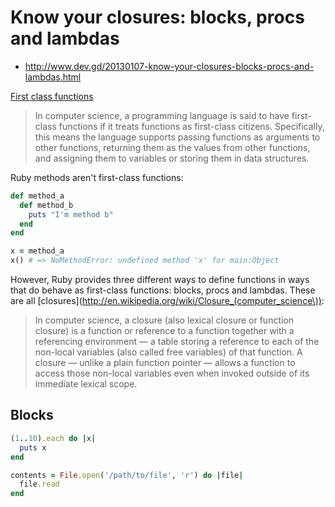 # Know your closures: blocks, procs and lambdas

* <http://www.dev.gd/20130107-know-your-closures-blocks-procs-and-lambdas.html>

[First class functions](http://en.wikipedia.org/wiki/First-class_function)

> In computer science, a programming language is said to have first-class functions if it treats functions as first-class citizens. Specifically, this means the language supports passing functions as arguments to other functions, returning them as the values from other functions, and assigning them to variables or storing them in data structures.

Ruby methods aren't first-class functions:

```ruby
def method_a
  def method_b
    puts "I'm method b"
  end
end

x = method_a
x() # => NoMethodError: undefined method 'x' for main:Object
```

However, Ruby provides three different ways to define functions in ways that do behave as first-class functions: blocks, procs and lambdas. These are all [closures](http://en.wikipedia.org/wiki/Closure_(computer_science\)):

> In computer science, a closure (also lexical closure or function closure) is a function or reference to a function together with a referencing environment — a table storing a reference to each of the non-local variables (also called free variables) of that function. A closure — unlike a plain function pointer — allows a function to access those non-local variables even when invoked outside of its immediate lexical scope.

## Blocks

```ruby
(1..10).each do |x|
  puts x
end

contents = File.open('/path/to/file', 'r') do |file|
  file.read
end
```

